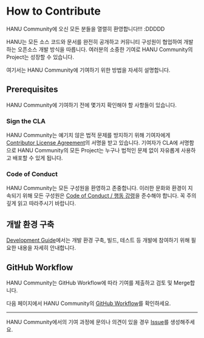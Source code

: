 # How to Contribute

HANU Community에 오신 모든 분들을 열렬히 환영합니다!!! :DDDDD

HANU는 모든 소스 코드와 문서를 완전히 공개하고 커뮤니티 구성원이 협업하여 개발하는 오픈소스 개발 방식을 따릅니다. 여러분의 소중한 기여로 HANU Community의 Project는 성장할 수 있습니다. 

여기서는 HANU Community에 기여하기 위한 방법을 자세히 설명합니다. 

## Prerequisites

HANU Community에 기여하기 전에 몇가지 확인해야 할 사항들이 있습니다. 

### Sign the CLA

HANU Community는 예기치 않은 법적 문제를 방지하기 위해 기여자에게 [Contributor License Agreement](../../community-draft/CLA.md)의 서명을 받고 있습니다. 기여자가 CLA에 서명함으로 HANU Community의 모든 Project는 누구나 법적인 문제 없이 자유롭게 사용하고 배포할 수 있게 됩니다.  

### Code of Conduct

HANU Community는 모든 구성원을 환영하고 존중합니다. 이러한 문화와 환경이 지속되기 위해 모든 구성원은 [Code of Conduct / 행동 강령](../code-of-conduct.md)을 준수해야 합니다. 꼭 주의 깊게 읽고 따라주시기 바랍니다. 

## 개발 환경 구축

[Development Guide](../developing/README.md)에서는 개발 환경 구축, 빌드, 테스트 등 개발에 참여하기 위해 필요한 내용을 자세히 안내합니다.

## GitHub Workflow

HANU Community는 GitHub Workflow에 따라 기여를 제출하고 검토 및 Merge합니다. 

다음 페이지에서 HANU Community의 [GitHub Workflow](.github-workflow.md)를 확인하세요. 

---

HANU Community에서의 기여 과정에 문의나 의견이 있을 경우 [Issue](https://github.com/openinfradev/community-draft/issues/new)를 생성해주세요. 
